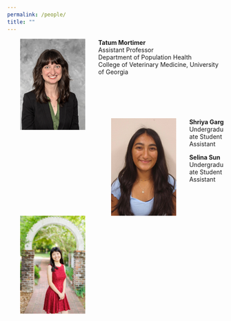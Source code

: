 ```yaml
---
permalink: /people/
title: ""
---
```


<a href="/people/TatumMortimer">
<img src="/assets/images/Mortimer_headshot_small.jpg" width="30%" title="Tatum Mortimer" align="left" hspace="30">
</a>

__Tatum Mortimer__<br/>
Assistant Professor<br/>
Department of Population Health<br/>
College of Veterinary Medicine, University of Georgia<br/><br/><br/><br/><br/><br/>


<a href="/people/ShriyaGarg">
<img src="/assets/images/Garg_headshot.jpg" width="30%" title="Shriya Garg" align="left" hspace="30">
</a>

__Shriya Garg__<br/>
Undergraduate Student Assistant<br/>

<a href="/people/SelinaSun">
<img src="/assets/images/Sun_headshot.jpg" width="30%" title="Selina Sun" align="left" hspace="30">
</a>

__Selina Sun__<br/>
Undergraduate Student Assistant<br/>
